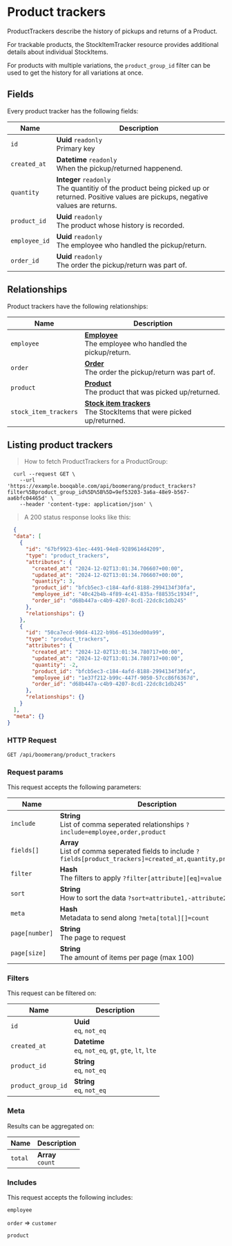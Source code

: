 # Product trackers

ProductTrackers describe the history of pickups and returns of a Product.

For trackable products, the StockItemTracker resource
provides additional details about individual StockItems.

For products with multiple variations, the `product_group_id`
filter can be used to get the history for all variations at once.

## Fields
Every product tracker has the following fields:

Name | Description
-- | --
`id` | **Uuid** `readonly`<br>Primary key
`created_at` | **Datetime** `readonly`<br>When the pickup/returned happenend. 
`quantity` | **Integer** `readonly`<br>The quantitiy of the product being picked up or returned. Positive values are pickups, negative values are returns. 
`product_id` | **Uuid** `readonly`<br>The product whose history is recorded. 
`employee_id` | **Uuid** `readonly`<br>The employee who handled the pickup/return. 
`order_id` | **Uuid** `readonly`<br>The order the pickup/return was part of. 


## Relationships
Product trackers have the following relationships:

Name | Description
-- | --
`employee` | **[Employee](#employees)** <br>The employee who handled the pickup/return. 
`order` | **[Order](#orders)** <br>The order the pickup/return was part of. 
`product` | **[Product](#products)** <br>The product that was picked up/returned. 
`stock_item_trackers` | **[Stock item trackers](#stock-item-trackers)** <br>The StockItems that were picked up/returned. 


## Listing product trackers



> How to fetch ProductTrackers for a ProductGroup:

```shell
  curl --request GET \
    --url 'https://example.booqable.com/api/boomerang/product_trackers?filter%5Bproduct_group_id%5D%5B%5D=9ef53203-3a6a-48e9-b567-aa6bfc04465d' \
    --header 'content-type: application/json' \
```

> A 200 status response looks like this:

```json
  {
  "data": [
    {
      "id": "67bf9923-61ec-4491-94e8-9289614d4209",
      "type": "product_trackers",
      "attributes": {
        "created_at": "2024-12-02T13:01:34.706607+00:00",
        "updated_at": "2024-12-02T13:01:34.706607+00:00",
        "quantity": 3,
        "product_id": "bfcb5ec3-c184-4afd-8188-2994134f30fa",
        "employee_id": "40c42b4b-4f89-4c41-835a-f88535c1934f",
        "order_id": "d68b447a-c4b9-4207-8cd1-22dc8c1db245"
      },
      "relationships": {}
    },
    {
      "id": "50ca7ecd-90d4-4122-b9b6-4513ded00a99",
      "type": "product_trackers",
      "attributes": {
        "created_at": "2024-12-02T13:01:34.780717+00:00",
        "updated_at": "2024-12-02T13:01:34.780717+00:00",
        "quantity": -2,
        "product_id": "bfcb5ec3-c184-4afd-8188-2994134f30fa",
        "employee_id": "1e37f212-b99c-447f-9050-57cc86f6367d",
        "order_id": "d68b447a-c4b9-4207-8cd1-22dc8c1db245"
      },
      "relationships": {}
    }
  ],
  "meta": {}
}
```

### HTTP Request

`GET /api/boomerang/product_trackers`

### Request params

This request accepts the following parameters:

Name | Description
-- | --
`include` | **String** <br>List of comma seperated relationships `?include=employee,order,product`
`fields[]` | **Array** <br>List of comma seperated fields to include `?fields[product_trackers]=created_at,quantity,product_id`
`filter` | **Hash** <br>The filters to apply `?filter[attribute][eq]=value`
`sort` | **String** <br>How to sort the data `?sort=attribute1,-attribute2`
`meta` | **Hash** <br>Metadata to send along `?meta[total][]=count`
`page[number]` | **String** <br>The page to request
`page[size]` | **String** <br>The amount of items per page (max 100)


### Filters

This request can be filtered on:

Name | Description
-- | --
`id` | **Uuid** <br>`eq`, `not_eq`
`created_at` | **Datetime** <br>`eq`, `not_eq`, `gt`, `gte`, `lt`, `lte`
`product_id` | **String** <br>`eq`, `not_eq`
`product_group_id` | **String** <br>`eq`, `not_eq`


### Meta

Results can be aggregated on:

Name | Description
-- | --
`total` | **Array** <br>`count`


### Includes

This request accepts the following includes:

`employee`


`order` => 
`customer`




`product`





